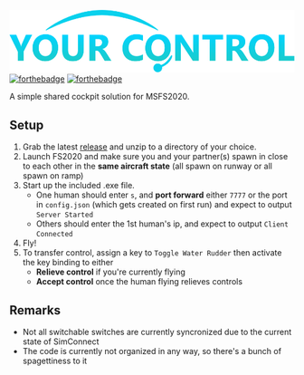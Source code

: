 ![](/assets/logo.png)
[![forthebadge](https://forthebadge.com/images/badges/built-with-love.svg)](https://forthebadge.com) [![forthebadge](https://forthebadge.com/images/badges/fo-real.svg)](https://forthebadge.com)

A simple shared cockpit solution for MSFS2020.

## Setup
1. Grab the latest [release](https://github.com/Sequal32/yourcontrol/releases/latest) and unzip to a directory of your choice.
1. Launch FS2020 and make sure you and your partner(s) spawn in close to each other in the **same aircraft state** (all spawn on runway or all spawn on ramp)
1. Start up the included .exe file.
    * One human should enter `s`, and **port forward** either `7777` or the port in `config.json` (which gets created on first run) and expect to output `Server Started`
    * Others should enter the 1st human's ip, and expect to output `Client Connected`
2. Fly!
3. To transfer control, assign a key to `Toggle Water Rudder` then activate the key binding to either
   * **Relieve control** if you're currently flying
   * **Accept control** once the human flying relieves controls
## Remarks
* Not all switchable switches are currently syncronized due to the current state of SimConnect
* The code is currently not organized in any way, so there's a bunch of spagettiness to it